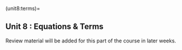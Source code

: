 (unit8:terms)=
## Unit 8 : Equations & Terms

Review material will be added for this part of the course in later weeks.

<!-- ### Equations -->
<!-- To aid with exam revision below is a list of all equations that you should learn for this unit in the course. -->
